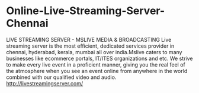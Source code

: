 # Online-Live-Streaming-Server-Chennai
LIVE STREAMING SERVER - MSLIVE MEDIA &amp; BROADCASTING Live streaming server is the most efficient, dedicated services provider in chennai, hyderabad, kerala, mumbai all over india.Mslive caters to many businesses like ecommerce portals, IT/ITES organizations and etc. We strive to make every live event in a proficient manner, giving you the real feel of the atmosphere when you see an event online from anywhere in the world combined with our qualified video and audio. http://livestreamingserver.com/
